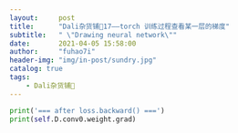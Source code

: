```yaml
---
layout:     post
title:      "Dali杂货铺🐰17——torch 训练过程查看某一层的梯度"
subtitle:   " \"Drawing neural network\""
date:       2021-04-05 15:58:00
author:     "fuhao7i"
header-img: "img/in-post/sundry.jpg"
catalog: true
tags:
    - Dali杂货铺🐰
---
```


```python
print('=== after loss.backward() ===')
print(self.D.conv0.weight.grad)
```